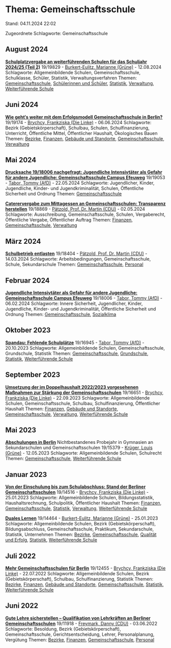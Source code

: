 # Thema: Gemeinschaftsschule

Stand: 04.11.2024 22:02

Zugeordnete Schlagworte: Gemeinschaftsschule

## August 2024
**[Schulplatzvergabe an weiterführenden Schulen für das Schuljahr 2024/25 (Teil 2)](https://pardok.parlament-berlin.de/starweb/adis/citat/VT/19/SchrAnfr/S19-19829.pdf)**
19/19829 - [Burkert-Eulitz, Marianne (Grüne)](autor_burkert-eulitz_marianne_gruene.md) - 12.08.2024
Schlagworte: Allgemeinbildende Schulen, Gemeinschaftsschule, Schulklasse, Schüler, Statistik, Verwaltungsverfahren
Themen: [Gemeinschaftsschule](thema_gemeinschaftsschule.md), [Schülerinnen und Schüler](thema_schuelerinnen_und_schueler.md), [Statistik](thema_statistik.md), [Verwaltung](thema_verwaltung.md), [Weiterführende Schule](thema_weiterfuehrende_schule.md)

## Juni 2024
**[Wie gehtʹs weiter mit dem Erfolgsmodell Gemeinschaftsschule in Berlin?](https://pardok.parlament-berlin.de/starweb/adis/citat/VT/19/SchrAnfr/S19-19174.pdf)**
19/19174 - [Brychcy, Frankziska (Die Linke)](autor_brychcy_frankziska_die_linke.md) - 06.06.2024
Schlagworte: Bezirk (Gebietskörperschaft), Schulbau, Schulen, Schulfinanzierung, Unterricht, Öffentliche Mittel, Öffentlicher Haushalt, Ökologisches Bauen
Themen: [Bezirke](thema_bezirke.md), [Finanzen](thema_finanzen.md), [Gebäude und Standorte](thema_gebaeude_und_standorte.md), [Gemeinschaftsschule](thema_gemeinschaftsschule.md), [Verwaltung](thema_verwaltung.md)

## Mai 2024
**[Drucksache 19/18006 nachgefragt: Jugendliche Intensivtäter als Gefahr für andere Jugendliche: Gemeinschaftsschule Campus Efeuweg](https://pardok.parlament-berlin.de/starweb/adis/citat/VT/19/SchrAnfr/S19-19053.pdf)**
19/19053 - [Tabor, Tommy (AfD)](autor_tabor_tommy_afd.md) - 22.05.2024
Schlagworte: Jugendlicher, Kinder, Jugendliche, Kinder- und Jugendkriminalität, Schulen, Öffentliche Sicherheit und Ordnung
Themen: [Gemeinschaftsschule](thema_gemeinschaftsschule.md)

**[Caterervergabe zum Mittagessen an Gemeinschaftsschulen: Transparenz herstellen](https://pardok.parlament-berlin.de/starweb/adis/citat/VT/19/SchrAnfr/S19-18869.pdf)**
19/18869 - [Pätzold, Prof. Dr. Martin (CDU)](autor_paetzold_prof_dr_martin_cdu.md) - 02.05.2024
Schlagworte: Ausschreibung, Gemeinschaftsschule, Schulen, Vergaberecht, Öffentliche Vergabe, Öffentlicher Auftrag
Themen: [Finanzen](thema_finanzen.md), [Gemeinschaftsschule](thema_gemeinschaftsschule.md), [Verwaltung](thema_verwaltung.md)

## März 2024
**[Schulbetrieb entlasten](https://pardok.parlament-berlin.de/starweb/adis/citat/VT/19/SchrAnfr/S19-18404.pdf)**
19/18404 - [Pätzold, Prof. Dr. Martin (CDU)](autor_paetzold_prof_dr_martin_cdu.md) - 14.03.2024
Schlagworte: Arbeitsbedingungen, Gemeinschaftsschule, Schule, Sekundarschule
Themen: [Gemeinschaftsschule](thema_gemeinschaftsschule.md), [Personal](thema_personal.md)

## Februar 2024
**[Jugendliche Intensivtäter als Gefahr für andere Jugendliche: Gemeinschaftsschule Campus Efeuweg](https://pardok.parlament-berlin.de/starweb/adis/citat/VT/19/SchrAnfr/S19-18006.pdf)**
19/18006 - [Tabor, Tommy (AfD)](autor_tabor_tommy_afd.md) - 06.02.2024
Schlagworte: Innere Sicherheit, Jugendlicher, Kinder, Jugendliche, Kinder- und Jugendkriminalität, Öffentliche Sicherheit und Ordnung
Themen: [Gemeinschaftsschule](thema_gemeinschaftsschule.md), [Sozialklima](thema_sozialklima.md)

## Oktober 2023
**[Spandau: Fehlende Schulplätze](https://pardok.parlament-berlin.de/starweb/adis/citat/VT/19/SchrAnfr/S19-16945.pdf)**
19/16945 - [Tabor, Tommy (AfD)](autor_tabor_tommy_afd.md) - 20.10.2023
Schlagworte: Allgemeinbildende Schulen, Gemeinschaftsschule, Grundschule, Statistik
Themen: [Gemeinschaftsschule](thema_gemeinschaftsschule.md), [Grundschule](thema_grundschule.md), [Statistik](thema_statistik.md), [Weiterführende Schule](thema_weiterfuehrende_schule.md)

## September 2023
**[Umsetzung der im Doppelhaushalt 2022/2023 vorgesehenen Maßnahmen zur Stärkung der Gemeinschaftsschulen](https://pardok.parlament-berlin.de/starweb/adis/citat/VT/19/SchrAnfr/S19-16651.pdf)**
19/16651 - [Brychcy, Frankziska (Die Linke)](autor_brychcy_frankziska_die_linke.md) - 22.09.2023
Schlagworte: Allgemeinbildende Schulen, Gemeinschaftsschule, Schulbau, Schulfinanzierung, Öffentlicher Haushalt
Themen: [Finanzen](thema_finanzen.md), [Gebäude und Standorte](thema_gebaeude_und_standorte.md), [Gemeinschaftsschule](thema_gemeinschaftsschule.md), [Verwaltung](thema_verwaltung.md), [Weiterführende Schule](thema_weiterfuehrende_schule.md)

## Mai 2023
**[Abschulungen in Berlin](https://pardok.parlament-berlin.de/starweb/adis/citat/VT/19/SchrAnfr/S19-15379.pdf)**
Nichtbestandenes Probejahr in Gymnasien an Sekundarschulen und Gemeinschaftsschulen
19/15379 - [Krüger, Louis (Grüne)](autor_krueger_louis_gruene.md) - 12.05.2023
Schlagworte: Allgemeinbildende Schulen, Schulrecht
Themen: [Gemeinschaftsschule](thema_gemeinschaftsschule.md), [Weiterführende Schule](thema_weiterfuehrende_schule.md)

## Januar 2023
**[Von der Einschulung bis zum Schulabschluss: Stand der Berliner Gemeinschaftsschulen](https://pardok.parlament-berlin.de/starweb/adis/citat/VT/19/SchrAnfr/S19-14516.pdf)**
19/14516 - [Brychcy, Frankziska (Die Linke)](autor_brychcy_frankziska_die_linke.md) - 25.01.2023
Schlagworte: Allgemeinbildende Schulen, Bildungsstatistik, Haushaltsrechnung, Schulpolitik, Öffentlicher Haushalt
Themen: [Finanzen](thema_finanzen.md), [Gemeinschaftsschule](thema_gemeinschaftsschule.md), [Statistik](thema_statistik.md), [Verwaltung](thema_verwaltung.md), [Weiterführende Schule](thema_weiterfuehrende_schule.md)

**[Duales Lernen](https://pardok.parlament-berlin.de/starweb/adis/citat/VT/19/SchrAnfr/S19-14464.pdf)**
19/14464 - [Burkert-Eulitz, Marianne (Grüne)](autor_burkert-eulitz_marianne_gruene.md) - 25.01.2023
Schlagworte: Allgemeinbildende Schulen, Bezirk (Gebietskörperschaft), Bildungsabschluss, Gemeinschaftsschule, Praktikum, Sekundarschule, Statistik, Unternehmen
Themen: [Bezirke](thema_bezirke.md), [Gemeinschaftsschule](thema_gemeinschaftsschule.md), [Qualität und Erfolg](thema_qualitaet_und_erfolg.md), [Statistik](thema_statistik.md), [Weiterführende Schule](thema_weiterfuehrende_schule.md)

## Juli 2022
**[Mehr Gemeinschaftsschulen für Berlin](https://pardok.parlament-berlin.de/starweb/adis/citat/VT/19/SchrAnfr/S19-12455.pdf)**
19/12455 - [Brychcy, Frankziska (Die Linke)](autor_brychcy_frankziska_die_linke.md) - 22.07.2022
Schlagworte: Allgemeinbildende Schulen, Bezirk (Gebietskörperschaft), Schulbau, Schulfinanzierung, Statistik
Themen: [Bezirke](thema_bezirke.md), [Finanzen](thema_finanzen.md), [Gebäude und Standorte](thema_gebaeude_und_standorte.md), [Gemeinschaftsschule](thema_gemeinschaftsschule.md), [Statistik](thema_statistik.md), [Weiterführende Schule](thema_weiterfuehrende_schule.md)

## Juni 2022
**[Gute Lehre sicherstellen – Qualifikation von Lehrkräften an Berliner Gemeinschaftsschulen](https://pardok.parlament-berlin.de/starweb/adis/citat/VT/19/SchrAnfr/S19-11918.pdf)**
19/11918 - [Freymark, Danny (CDU)](autor_freymark_danny_cdu.md) - 03.06.2022
Schlagworte: Besoldung, Bezirk (Gebietskörperschaft), Gemeinschaftsschule, Gerichtsentscheidung, Lehrer, Personalplanung, Vergütung
Themen: [Bezirke](thema_bezirke.md), [Finanzen](thema_finanzen.md), [Gemeinschaftsschule](thema_gemeinschaftsschule.md), [Personal](thema_personal.md)

